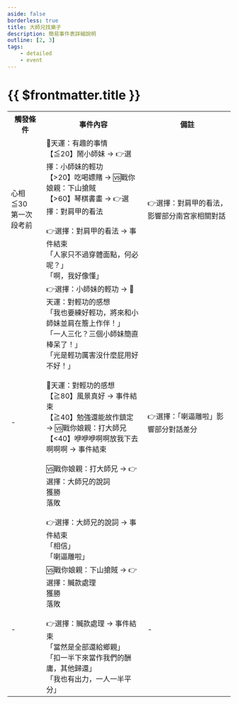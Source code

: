 ```yaml
---
aside: false
borderless: true
title: 大師兄找樂子
description: 簡易事件表詳細說明
outline: [2, 3]
tags:
    - detailed
    - event
---
```


# {{ $frontmatter.title }}

<Table class="timeline-table">
    <tr class="timeline-header">
        <th>觸發條件</th>
        <th>事件內容</th>
        <th>備註</th>
    </tr>
	<tr>
		<td>
		心相≦30<br>
		第一次段考前<br>
		</td>
		<td>
			🎲天運：有趣的事情<br>
			【≦20】鬧小師妹 → 👉選擇：小師妹的輕功<br>
			<span title="
道德<40：唐布衣+3、名聲-1、
道德≥40：唐布衣-1
			">【>20】吃喝嫖賭 → 🆚戰你娘親：下山搶賊</span> <br>
			【>60】琴棋書畫 → 👉選擇：對肩甲的看法 <br>
			<br>
			👉選擇：對肩甲的看法 → 事件結束<br>
			<span title="唐布衣-1、南宮世家+1、支持肩甲">「人家只不過穿體面點，何必呢？」</span> <br>
			<span title="嘴力+1、唐布衣+1、獲得【大師兄的塗鴉】、不支持肩甲">「啊，我好像懂」</span>  <br>
		</td>
		<td>
			👉選擇：對肩甲的看法，影響部分南宮家相關對話 <br>
		</td>
	</tr>
	<tr>
		<td>-</td>
		<td>
			👉選擇：小師妹的輕功 → 🎲天運：對輕功的感想<br>
			<span title="性情+1、獲得秘笈《逍遙遊腿法》">「我也要練好輕功，將來和小師妹並肩在簷上作伴！」</span> <br>
			<span title="唐布衣+2">「一人三化？三個小師妹簡直棒呆了！」</span>  <br>
			<span title="修養-1、性情+1、處世+1">「光是輕功厲害沒什麼屁用好不好！」</span>  <br>
			<br>
			<span title="輕功正向補正">🎲天運：對輕功的感想</span><br>
			<span title="性情+1">【≧80】風景真好 → 事件結束</span> <br>
			<span title="處世-1">【≧40】勉強還能故作鎮定 → 🆚戰你娘親：打大師兄</span> <br>
			<span title="性情-2、嘴力+1、輕功+1、唐默鈴+1、心相+20">【<40】咿咿咿啊啊放我下去啊啊啊  → 事件結束</span> <br>
			<br>
			🆚戰你娘親：打大師兄 → 👉選擇：大師兄的說詞<br>
			<span title="武學+2">獲勝</span> <br>
			<span title="武學+2">落敗</span> <br>
			<br>
			👉選擇：大師兄的說詞 → 事件結束<br>
			<span title="心相+20、唐布衣+1">「相信」</span> <br>
			<span title="心相+20、唐布衣+1">「喇逼雕啦」</span>  <br>
		</td>
		<td>👉選擇：「喇逼雕啦」影響部分對話差分</td>
	</tr>
	<tr>
		<td>-</td>
		<td>
			🆚戰你娘親：下山搶賊 → 👉選擇：贓款處理<br>
			<span title="武學+2、名聲+1">獲勝</span> <br>
			<span title="武學+2">落敗</span>  <br>
			<br>
			👉選擇：贓款處理 → 事件結束<br>
			<span title="名聲+2、道德+1、唐中翎+1、唐布衣-1">「當然是全部還給鄉親」</span> <br>
			<span title="名聲+1、處世-1、唐布衣+1、銀兩+500">「扣一半下來當作我們的酬庸，其他歸還」</span>  <br>
			<span title="嘴力+1、道德-1、處世-1、性情+1、銀兩+2000">「我也有出力，一人一半平分」</span>  <br>
		</td>
		<td>-</td>
	</tr>
</table>
